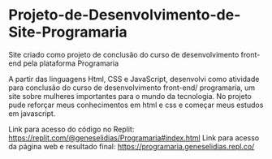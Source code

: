 # Projeto-de-Desenvolvimento-de-Site-Programaria
Site criado como projeto de conclusão do curso de desenvolvimento front-end pela plataforma Programaria


A partir das linguagens Html, CSS e JavaScript, desenvolvi como atividade para conclusão do curso de desenvolvimento front-end/ programaria, um site sobre mulheres importantes para o mundo da tecnologia. No projeto pude reforçar meus conhecimentos em html e css e começar meus estudos em javascript.

Link para acesso do código no Replit: https://replit.com/@geneselidias/Programaria#index.html
Link para acesso da página web e resultado final: https://programaria.geneselidias.repl.co/
